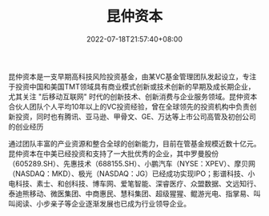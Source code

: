 ﻿---
weight: 
title: "昆仲资本"
description: "昆仲资本是一支早期高科技风险投资基金，由某VC基金管理团队发起设立，专注于投资中国和美国TMT领域具有商业模式创新或技术创新的早期及成长期企业，尤其关注 '后移动互联网' 时代..."
date: 2022-07-18T21:57:40+08:00
lastmod: 2022-07-18T16:45:40+08:00
draft: false
authors: ["浮尘"]
featuredImage: "kunzhongziben.jpg"
link: "http://www.kinzoncap.com/"
tags: ["投资机构","昆仲资本"]
categories: ["navigation"]
navigation: ["投资机构"]
lightgallery: true
toc: true
pinned: false
recommend: false
recommend1: false
---
昆仲资本是一支早期高科技风险投资基金，由某VC基金管理团队发起设立，专注于投资中国和美国TMT领域具有商业模式创新或技术创新的早期及成长期企业，尤其关注 "后移动互联网" 时代的创新技术、创新消费与企业服务领域。昆仲资本合伙人团队个人平均10年以上的VC投资经验，曾在全球领先的投资机构中负责创新投资，同时也有腾讯、亚马逊、甲骨文、GE、万达等上市公司高管及初创公司的创业经历

通过团队丰富的产业资源和整合全球的创新能力，目前在管基金规模近数十亿元。昆仲资本在中美已经投资和支持了一大批优秀的企业，其中罗曼股份（605289.SH）、先惠技术（688155.SH）、小鹏汽车（NYSE：XPEV）、摩贝网（NASDAQ：MKD）、极光（NASDAQ：JG）已经成功实现IPO；影谱科技、小电科技、素士、和创科技、博车网、爱笔智能、深睿医疗、众盟数据、文远知行、泰迪熊移动、微医集团、中商惠民、慧科集团、超级猩猩、鲲游光电、指掌易、叫叫阅读、小步亲子等企业逐渐发展也已成为行业领导企业。